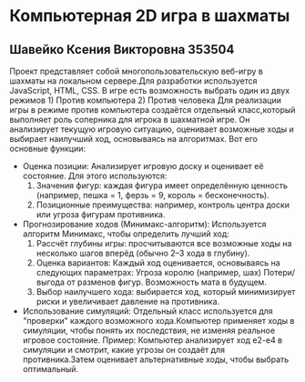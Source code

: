# Компьютерная 2D игра в шахматы
## Шавейко Ксения Викторовна 353504
Проект представляет собой многопользовательскую веб-игру в шахматы на локальном сервере.Для разработки используется JavaScript, HTML, CSS.
В игре есть возможность выбрать один из двух режимов 1) Против компьютера 2) Против человека
Для реализации игры в режиме против компьютера создаётся отдельный класс,который выполняет роль соперника для игрока в шахматной игре. Он анализирует текущую игровую ситуацию, оценивает возможные ходы и выбирает наилучший ход, основываясь на алгоритмах. Вот его основные функции:
- Оценка позиции:
  Анализирует игровую доску и оценивает её состояние. Для этого используются:
  1) Значения фигур: каждая фигура имеет определённую ценность (например, пешка = 1, ферзь = 9, король = бесконечность).
  2) Позиционные преимущества: например, контроль центра доски или угроза фигурам противника.
- Прогнозирование ходов (Минимакс-алгоритм):
  Используется алгоритм Минимакс, чтобы определить лучший ход:
  1) Рассчёт глубины игры: просчитываются все возможные ходы на несколько шагов вперёд (обычно 2–3 хода в глубину).
  2) Оценка вариантов: Каждый ход оценивается, основываясь на следующих параметрах:
     Угроза королю (например, шах)
     Потери/выгода от разменов фигур.
     Возможность мата в будущем.
  3) Выбор наилучшего хода: выбирается ход, который минимизирует риски и увеличивает давление на противника.
- Использование симуляций:
  Отдельный класс используется для "проверки" каждого возможного хода.Компьютер применяет ходы в симуляции, чтобы понять их последствия, не изменяя реальное игровое состояние.
  Пример:
  Компьютер анализирует ход e2-e4 в симуляции и смотрит, какие угрозы он создаёт для противника.Затем оценивает альтернативные ходы, чтобы выбрать оптимальный.
